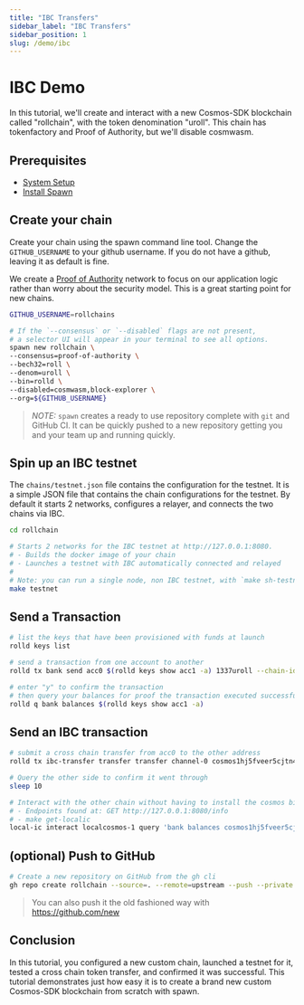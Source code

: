 ```yaml
---
title: "IBC Transfers"
sidebar_label: "IBC Transfers"
sidebar_position: 1
slug: /demo/ibc
---
```


# IBC Demo

In this tutorial, we'll create and interact with a new Cosmos-SDK blockchain called "rollchain", with the token denomination "uroll". This chain has tokenfactory and Proof of Authority, but we'll disable cosmwasm.

## Prerequisites
- [System Setup](../01-setup/01-system-setup.md)
- [Install Spawn](../01-setup/02-install-spawn.md)

## Create your chain

Create your chain using the spawn command line tool. Change the `GITHUB_USERNAME` to your github username.
If you do not have a github, leaving it as default is fine.

We create a [Proof of Authority](https://en.wikipedia.org/wiki/Proof_of_authority) network to focus on our application logic rather than worry about the security model. This is a great starting point for new chains.

```bash
GITHUB_USERNAME=rollchains

# If the `--consensus` or `--disabled` flags are not present,
# a selector UI will appear in your terminal to see all options.
spawn new rollchain \
--consensus=proof-of-authority \
--bech32=roll \
--denom=uroll \
--bin=rolld \
--disabled=cosmwasm,block-explorer \
--org=${GITHUB_USERNAME}
```

> *NOTE:* `spawn` creates a ready to use repository complete with `git` and GitHub CI. It can be quickly pushed to a new repository getting you and your team up and running quickly.

## Spin up an IBC testnet

The `chains/testnet.json` file contains the configuration for the testnet. It is a simple JSON file that contains the chain configurations for the testnet. By default it starts 2 networks, configures a relayer, and connects the two chains via IBC.

```bash
cd rollchain

# Starts 2 networks for the IBC testnet at http://127.0.0.1:8080.
# - Builds the docker image of your chain
# - Launches a testnet with IBC automatically connected and relayed
#
# Note: you can run a single node, non IBC testnet, with `make sh-testnet`.
make testnet
```

## Send a Transaction

```bash
# list the keys that have been provisioned with funds at launch
rolld keys list

# send a transaction from one account to another
rolld tx bank send acc0 $(rolld keys show acc1 -a) 1337uroll --chain-id=localchain-1

# enter "y" to confirm the transaction
# then query your balances for proof the transaction executed successfully
rolld q bank balances $(rolld keys show acc1 -a)
```

## Send an IBC transaction

```bash
# submit a cross chain transfer from acc0 to the other address
rolld tx ibc-transfer transfer transfer channel-0 cosmos1hj5fveer5cjtn4wd6wstzugjfdxzl0xpxvjjvr 7uroll --from=acc0 --chain-id=localchain-1 --yes

# Query the other side to confirm it went through
sleep 10

# Interact with the other chain without having to install the cosmos binary
# - Endpoints found at: GET http://127.0.0.1:8080/info
# - make get-localic
local-ic interact localcosmos-1 query 'bank balances cosmos1hj5fveer5cjtn4wd6wstzugjfdxzl0xpxvjjvr'
```

## (optional) Push to GitHub

```bash
# Create a new repository on GitHub from the gh cli
gh repo create rollchain --source=. --remote=upstream --push --private
```

> You can also push it the old fashioned way with https://github.com/new

## Conclusion

In this tutorial, you configured a new custom chain, launched a testnet for it, tested a cross chain token transfer, and confirmed it was successful. This tutorial demonstrates just how easy it is to create a brand new custom Cosmos-SDK blockchain from scratch with spawn.
